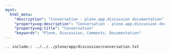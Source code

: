 ```yaml
---
myst:
  html_meta:
    "description": "Conversation - plone.app.discussion documentation"
    "property=og:description": "Conversation - plone.app.discussion documentation"
    "property=og:title": "Conversation"
    "keywords": "Plone, Discussion, Comments, Documentation"
---
```


```{eval-rst}
.. include:: ../../../plone/app/discussion/conversation.txt
```
